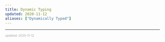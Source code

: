 ```yaml
---
title: Dynamic Typing
updated: 2020-11-12
aliases: ["Dynamically Typed"]
---
```


---

<sup><sub><font color="#a6a6a6">updated: 2020-11-12</font></sub></sup>
